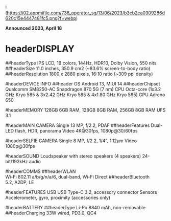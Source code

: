 !(https://i02.appmifile.com/736_operator_sg/13/06/2023/b3cb2ca0309286d620c15e4447481fc5.png?f=webp)


**Announced	2023, April 18**


# headerDISPLAY 
##headerType 
IPS LCD, 1B colors, 144Hz, HDR10, Dolby Vision, 550 nits
##headerSize
11.0 inches, 350.9 cm2 (~83.6% screen-to-body ratio)
##headerResolution
1800 x 2880 pixels, 16:10 ratio (~309 ppi density)

#headerDEVICE INFO
##header
OS	Android 13, MIUI 14
##headerChipset	
Qualcomm SM8250-AC Snapdragon 870 5G (7 nm)
CPU	Octa-core (1x3.2 GHz Kryo 585 & 3x2.42 GHz Kryo 585 & 4x1.80 GHz Kryo 585)
GPU	Adreno 650


#headerMEMORY
128GB 6GB RAM, 128GB 8GB RAM, 256GB 8GB RAM 
UFS 3.1

#headerMAIN CAMERA
Single	13 MP, f/2.2, PDAF
##headerFeatures	Dual-LED flash, HDR, panorama
Video	4K@30fps, 1080p@30/60fps


#headerSELFIE CAMERA
Single	8 MP, f/2.2, 1/4", 1.12µm
Video	1080p@30fps


#headerSOUND
Loudspeaker with stereo speakers (4 speakers)
24-bit/192kHz audio

#headerCOMMS
##headerWLAN	
Wi-Fi 802.11 a/b/g/n/a/6, dual-band, Wi-Fi Direct
##headerBluetooth	
5.2, A2DP, LE

#headerFEATURES
USB	USB Type-C 3.2, accessory connector
Sensors	Accelerometer, gyro, proximity (accessories only)


#headerBATTERY
##headerType	Li-Po 8840 mAh, non-removable
##headerCharging	33W wired, PD3.0, QC4
